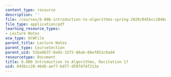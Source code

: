 ```yaml
---
content_type: resource
description: ''
file: /courses/6-006-introduction-to-algorithms-spring-2020/045bcc2846d6aef7bd77d597d74f213a_MIT6_006S20_r17.pdf
file_type: application/pdf
learning_resource_types:
- Lecture Notes
ocw_type: OCWFile
parent_title: Lecture Notes
parent_type: CourseSection
parent_uid: 51ba9637-0a92-32f2-88ab-0bef851c9ad4
resourcetype: Document
title: 6.006 Introduction to Algorithms, Recitation 17
uid: 045bcc28-46d6-aef7-bd77-d597d74f213a
---
```

